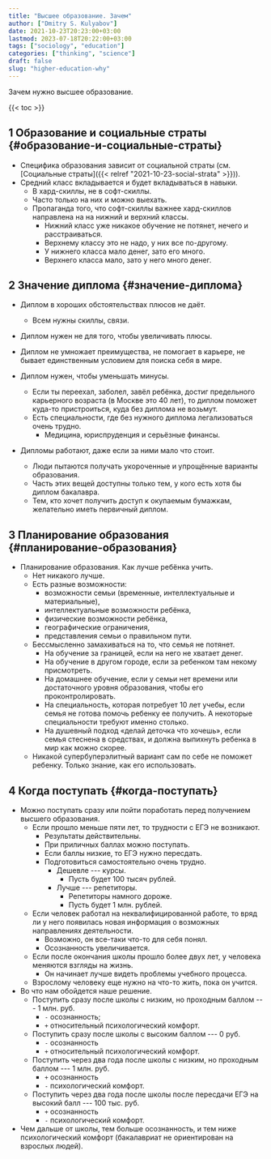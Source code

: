 ```yaml
---
title: "Высшее образование. Зачем"
author: ["Dmitry S. Kulyabov"]
date: 2021-10-23T20:23:00+03:00
lastmod: 2023-07-18T20:22:00+03:00
tags: ["sociology", "education"]
categories: ["thinking", "science"]
draft: false
slug: "higher-education-why"
---
```


Зачем нужно высшее образование.

<!--more-->

{{< toc >}}


## <span class="section-num">1</span> Образование и социальные страты {#образование-и-социальные-страты}

-   Специфика образования зависит от социальной страты (см. [Социальные страты]({{< relref "2021-10-23-social-strata" >}})).
-   Средний класс вкладывается и будет вкладываться в навыки.
    -   В хард-скиллы, не в софт-скиллы.
    -   Часто только на них и можно выехать.
    -   Пропаганда того, что софт-скиллы важнее хард-скиллов направлена на на нижний и верхний классы.
        -   Нижний класс уже никакое обучение не потянет, нечего и расстраиваться.
        -   Верхнему классу это не надо, у них все по-другому.
        -   У нижнего класса мало денег, зато его много.
        -   Верхнего класса мало, зато у него много денег.


## <span class="section-num">2</span> Значение диплома {#значение-диплома}

-   Диплом в хороших обстоятельствах плюсов не даёт.
    -   Всем нужны скиллы, связи.
-   Диплом нужен не для того, чтобы увеличивать плюсы.
-   Диплом не умножает преимущества, не помогает в карьере, не бывает единственным условием для поиска себя в мире.
-   Диплом нужен, чтобы уменьшать минусы.
    -   Если ты переехал, заболел, завёл ребёнка, достиг предельного карьерного возраста (в Москве это 40 лет), то диплом поможет куда-то пристроиться, куда без диплома не возьмут.
    -   Есть специальности, где без нужного диплома легализоваться очень трудно.
        -   Медицина, юриспруденция и серьёзные финансы.

-   Дипломы работают, даже если за ними мало что стоит.
    -   Люди пытаются получать укороченные и упрощённые варианты образования.
    -   Часть этих вещей доступны только тем, у кого есть хотя бы диплом бакалавра.
    -   Тем, кто хочет получить доступ к окупаемым бумажкам, желательно иметь первичный диплом.


## <span class="section-num">3</span> Планирование образования {#планирование-образования}

-   Планирование образования. Как лучше ребёнка учить.
    -   Нет никакого лучше.
    -   Есть разные возможности:
        -   возможности семьи (временные, интеллектуальные и материальные),
        -   интеллектуальные возможности ребёнка,
        -   физические возможности ребёнка,
        -   географические ограничения,
        -   представления семьи о правильном пути.
    -   Бессмысленно замахиваться на то, что семья не потянет.
        -   На обучение за границей, если на него не хватает денег.
        -   На обучение в другом городе, если за ребенком там некому присмотреть.
        -   На домашнее обучение, если у семьи нет времени или достаточного уровня образования, чтобы его проконтролировать.
        -   На специальность, которая потребует 10 лет учебы, если семья не готова помочь ребенку ее получить. А некоторые специальности требуют именно столько.
        -   На душевный подход «делай деточка что хочешь», если семья стеснена в средствах, и должна выпихнуть ребенка в мир как можно скорее.
    -   Никакой супербуперэлитный вариант сам по себе не поможет ребенку. Только знание, как его использовать.


## <span class="section-num">4</span> Когда поступать {#когда-поступать}

-   Можно поступать сразу или пойти поработать перед получением высшего образования.
    -   Если прошло меньше пяти лет, то трудности с ЕГЭ не возникают.
        -   Результаты действительны.
        -   При приличных баллах можно поступать.
        -   Если баллы низкие, то ЕГЭ нужно пересдать.
        -   Подготовиться самостоятельно очень трудно.
            -   Дешевле --- курсы.
                -   Пусть будет 100 тысяч рублей.
            -   Лучше --- репетиторы.
                -   Репетиторы намного дороже.
                -   Пусть будет 1 млн. рублей.
    -   Если человек работал на неквалифицированной работе, то вряд ли у него появилась новая информация о возможных направлениях деятельности.
        -   Возможно, он все-таки что-то для себя понял.
        -   Осознанность увеличивается.
    -   Если после окончания школы прошло более двух лет, у человека меняются взгляды на жизнь.
        -   Он начинает лучше видеть проблемы учебного процесса.
    -   Взрослому человеку еще нужно на что-то жить, пока он учится.
-   Во что нам обойдется наше решение.
    -   Поступить сразу после школы с низким, но проходным баллом --- 1 млн. руб.
        -   `-` осознанность;
        -   `+` относительный психологический комфорт.
    -   Поступить сразу после школы с высоким баллом --- 0 руб.
        -   `-` осознанность
        -   `+` относительный психологический комфорт.
    -   Поступить через два года после школы с низким, но проходным баллом --- 1 млн. руб.
        -   `+` осознанность
        -   `-` психологический комфорт.
    -   Поступить через два года после школы после пересдачи ЕГЭ на высокий балл --- 100 тыс. руб.
        -   `+` осознанность
        -   `-` психологический комфорт.
-   Чем дальше от школы, тем больше осознанность, и тем ниже психологический комфорт (бакалавриат не ориентирован на взрослых людей).
